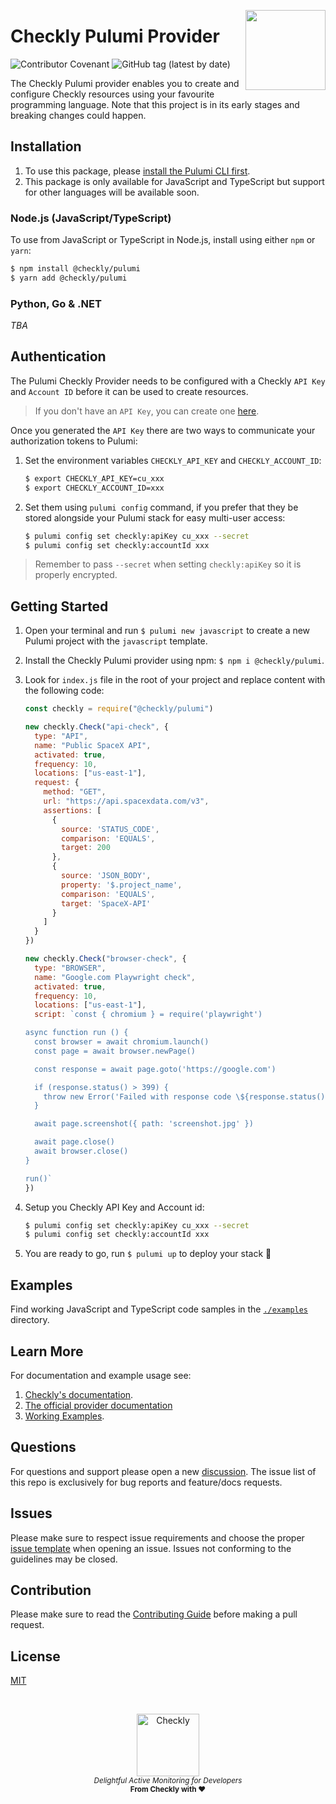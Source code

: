 <p>
  <img height="128" src="https://www.checklyhq.com/images/footer-logo.svg" align="right" />
  <h1>Checkly Pulumi Provider</h1>
</p>

![Contributor Covenant](https://img.shields.io/badge/Contributor%20Covenant-2.1-4baaaa.svg)
![GitHub tag (latest by date)](https://img.shields.io/github/v/tag/checkly/pulumi-checkly?label=Version)

The Checkly Pulumi provider enables you to create and configure Checkly resources using your favourite programming language.
Note that this project is in its early stages and breaking changes could happen.

## Installation

1. To use this package, please [install the Pulumi CLI first](https://www.pulumi.com/docs/get-started/install/).
2. This package is only available for JavaScript and TypeScript but support for other languages will be available soon.

### Node.js (JavaScript/TypeScript)

To use from JavaScript or TypeScript in Node.js, install using either `npm` or `yarn`:

```bash
$ npm install @checkly/pulumi
$ yarn add @checkly/pulumi
```

### Python, Go & .NET

*TBA*

## Authentication

The Pulumi Checkly Provider needs to be configured with a Checkly `API Key` and `Account ID` before it can be used to create resources.

> If you don't have an `API Key`, you can create one [here](https://app.checklyhq.com/settings/user/api-keys).

Once you generated the `API Key` there are two ways to communicate your authorization tokens to Pulumi:

1. Set the environment variables `CHECKLY_API_KEY` and `CHECKLY_ACCOUNT_ID`:
    ```bash
    $ export CHECKLY_API_KEY=cu_xxx
    $ export CHECKLY_ACCOUNT_ID=xxx
    ```

2. Set them using `pulumi config` command, if you prefer that they be stored alongside your Pulumi stack for easy multi-user access:
    ```bash
    $ pulumi config set checkly:apiKey cu_xxx --secret
    $ pulumi config set checkly:accountId xxx
    ```

> Remember to pass `--secret` when setting `checkly:apiKey` so it is properly encrypted.

## Getting Started

1. Open your terminal and run `$ pulumi new javascript` to create a new Pulumi project with the `javascript` template.
1. Install the Checkly Pulumi provider using npm: `$ npm i @checkly/pulumi`.
1. Look for `index.js` file in the root of your project and replace content with the following code:

    ```javascript
    const checkly = require("@checkly/pulumi")

    new checkly.Check("api-check", {
      type: "API",
      name: "Public SpaceX API",
      activated: true,
      frequency: 10,
      locations: ["us-east-1"],
      request: {
        method: "GET",
        url: "https://api.spacexdata.com/v3",
        assertions: [
          {
            source: 'STATUS_CODE',
            comparison: 'EQUALS',
            target: 200
          },
          {
            source: 'JSON_BODY',
            property: '$.project_name',
            comparison: 'EQUALS',
            target: 'SpaceX-API'
          }
        ]
      }
    })

    new checkly.Check("browser-check", {
      type: "BROWSER",
      name: "Google.com Playwright check",
      activated: true,
      frequency: 10,
      locations: ["us-east-1"],
      script: `const { chromium } = require('playwright')

    async function run () {
      const browser = await chromium.launch()
      const page = await browser.newPage()

      const response = await page.goto('https://google.com')

      if (response.status() > 399) {
        throw new Error('Failed with response code \${response.status()}')
      }

      await page.screenshot({ path: 'screenshot.jpg' })

      await page.close()
      await browser.close()
    }

    run()`
    })
    ```
1. Setup you Checkly API Key and Account id:
    ```bash
    $ pulumi config set checkly:apiKey cu_xxx --secret
    $ pulumi config set checkly:accountId xxx
    ```
1. You are ready to go, run `$ pulumi up` to deploy your stack 🚀

## Examples

Find working JavaScript and TypeScript code samples in the [`./examples`](https://github.com/checkly/pulumi-checkly/tree/main/examples) directory.

## Learn More
For documentation and example usage see:
1. [Checkly's documentation](https://www.checklyhq.com/docs/integrations/pulumi/).
2. [The official provider documentation](https://www.pulumi.com/registry/packages/checkly/api-docs/)
3. [Working Examples](https://github.com/checkly/pulumi-checkly/tree/main/examples).

## Questions
For questions and support please open a new  [discussion](https://github.com/checkly/pulumi-checkly/discussions). The issue list of this repo is exclusively for bug reports and feature/docs requests.

## Issues
Please make sure to respect issue requirements and choose the proper [issue template](https://github.com/checkly/pulumi-checkly/issues/new/choose) when opening an issue. Issues not conforming to the guidelines may be closed.

## Contribution
Please make sure to read the [Contributing Guide](https://github.com/checkly/pulumi-checkly/blob/main/CONTRIBUTING.md) before making a pull request.

## License

[MIT](https://github.com/checkly/pulumi-checkly/blob/main/LICENSE)

<br>
<p align="center">
  <a href="https://checklyhq.com?utm_source=github&utm_medium=sponsor-logo-github&utm_campaign=headless-recorder" target="_blank">
  <img width="100px" src="https://www.checklyhq.com/images/text_racoon_logo.svg" alt="Checkly" />
  </a>
  <br />
  <i><sub>Delightful Active Monitoring for Developers</sub></i>
  <br>
  <b><sub>From Checkly with ♥️</sub></b>
<p>
